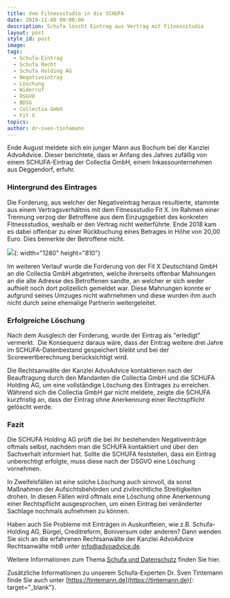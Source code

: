 ```yaml
---
title: Vom Fitnessstudio in die SCHUFA
date: 2019-11-08 00:00:00
description: Schufa löscht Eintrag aus Vertrag mit Fitnessstudio
layout: post
style_id: post
image:
tags:
  - Schufa-Eintrag
  - Schufa Recht
  - Schufa Holding AG
  - Negativeintrag
  - Löschung
  - Widerruf
  - DSGVO
  - BDSG
  - Collectia GmbH
  - Fit X
topics:
author: dr-sven-tintemann
---
```

Ende August meldete sich ein junger Mann aus Bochum bei der Kanzlei AdvoAdvice. Dieser berichtete, dass er Anfang des Jahres zufällig von einem SCHUFA-Eintrag der Collectia GmbH, einem Inkassounternehmen aus Deggendorf, erfuhr.

### Hintergrund des Eintrages

Die Forderung, aus welcher der Negativeintrag heraus resultierte, stammte aus einem Vertragsverhältnis mit dem Fitnessstudio Fit X. Im Rahmen einer Trennung verzog der Betroffene aus dem Einzugsgebiet des konkreten Fitnessstudios, weshalb er den Vertrag nicht weiterführte. Ende 2018 kam es dabei offenbar zu einer Rückbuchung eines Betrages in Höhe von 20,00 Euro. Dies bemerkte der Betroffene nicht.

![](/uploads/man-2037255-1280.jpg){: width="1280" height="810"}

Im weiteren Verlauf wurde die Forderung von der Fit X Deutschland GmbH an die Collectia GmbH abgetreten, welche ihrerseits offenbar Mahnungen an die alte Adresse des Betroffenen sandte, an welcher er sich weder aufhielt noch dort polizeilich gemeldet war. Diese Mahnungen konnte er aufgrund seines Umzuges nicht wahrnehmen und diese wurden ihm auch nicht durch seine ehemalige Partnerin weitergeleitet.

### Erfolgreiche Löschung

Nach dem Ausgleich der Forderung, wurde der Eintrag als "erledigt" vermerkt. &nbsp;Die Konsequenz daraus wäre, dass der Eintrag weitere drei Jahre im SCHUFA-Datenbestand gespeichert bleibt und bei der Scorewertberechnung berücksichtigt wird.

Die Rechtsanwälte der Kanzlei AdvoAdvice kontaktieren nach der Beauftragung durch den Mandanten die Collectia GmbH und die SCHUFA Holding AG, um eine vollständige Löschung des Eintrages zu erreichen. Während sich die Collectia GmbH gar nicht meldete, zeigte die SCHUFA kurzfristig an, dass der Eintrag ohne Anerkennung einer Rechtspflicht gelöscht werde.&nbsp;

### Fazit

Die SCHUFA Holding AG prüft die bei ihr bestehenden Negativeinträge oftmals selbst, nachdem man die SCHUFA kontaktiert und über den Sachverhalt informiert hat. Sollte die SCHUFA feststellen, dass ein Eintrag unberechtigt erfolgte, muss diese nach der DSGVO eine Löschung vornehmen.

In Zweifelsfällen ist eine solche Löschung auch sinnvoll, da sonst Maßnahmen der Aufsichtsbehörden und zivilrechtliche Streitigkeiten drohen. In diesen Fällen wird oftmals eine Löschung ohne Anerkennung einer Rechtspflicht ausgesprochen, um einen Eintrag bei veränderter Sachlage nochmals aufnehmen zu können.&nbsp;

Haben auch Sie Probleme mit Einträgen in Auskunfteien, wie z.B. Schufa-Holding AG, Bürgel, Creditreform, Boniversum oder anderen? Dann wenden Sie sich an die erfahrenen Rechtsanwälte der Kanzlei AdvoAdvice Rechtsanwälte mbB unter [info@advoadvice.de](mailto:info@advoadvice.de).

Weitere Informationen zum Thema [Schufa und Datenschutz](/themen/schufa-und-datenschutz/)&nbsp;finden Sie hier.&nbsp;

Zusätzliche Informationen zu unserem Schufa-Experten Dr. Sven Tintemann finde Sie auch unter [https://tintemann.de](https://tintemann.de){: target="_blank"}.